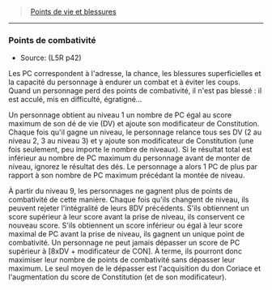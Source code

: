 ﻿---
!GenericItem
Name: Points de combativité
Id: l5r_hitpoints_hd.md#points-de-combativité
ParentLink: l5r_hitpoints_hd.md#points-de-vie-et-blessures
ParentName: Points de vie et blessures
NameLevel: 3
Source: (L5R p42)
Attributes: {}
---
> [Points de vie et blessures](hd_l5r_hitpoints.md)

---

### Points de combativité

- Source: (L5R p42)

Les PC correspondent à l'adresse, la chance, les blessures superficielles et la capacité du personnage à endurer un combat et à éviter les coups. Quand un personnage perd des points de combativité, il n'est pas blessé : il est acculé, mis en difficulté, égratigné…

Un personnage obtient au niveau 1 un nombre de PC égal au score maximum de son dé de vie (DV) et ajoute son modificateur de Constitution. Chaque fois qu'il gagne un niveau, le personnage relance tous ses DV (2 au niveau 2, 3 au niveau 3) et y ajoute son modificateur de Constitution (une fois seulement, peu importe le nombre de niveaux). Si le résultat total est inférieur au nombre de PC maximum du personnage avant de monter de niveau, ignorez le résultat des dés. Le personnage a alors 1 PC de plus par rapport à son nombre de PC maximum précédant la montée de niveau.

À partir du niveau 9, les personnages ne gagnent plus de points de combativité de cette manière. Chaque fois qu'ils changent de niveau, ils peuvent rejeter l'intégralité de leurs 8DV précédents. S'ils obtiennent un score supérieur à leur score avant la prise de niveau, ils conservent ce nouveau score. S'ils obtiennent un score inférieur ou égal à leur score maximal de PC avant la prise de niveau, ils gagnent un unique point de combativité. Un personnage ne peut jamais dépasser un score de PC supérieur à [8xDV + modificateur de CON]. À terme, ils pourront donc maximiser leur nombre de points de combativité sans dépasser leur maximum. Le seul moyen de le dépasser est l'acquisition du don Coriace et l'augmentation du score de Constitution (et de son modificateur).

